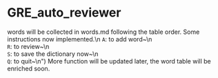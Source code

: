 # GRE_auto_reviewer
words will be collected in words.md following the table order.
Some instructions now implemented.\n
                        `A`: to add word~\n\
                        `R`: to review~\n\
                        `S`: to save the dictionary now~\n\
                        `Q`: to quit~\n")
More function will be updated later, the word table will be enriched soon.

